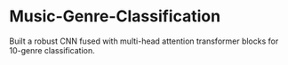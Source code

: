 # Music-Genre-Classification
Built a robust CNN fused with multi-head attention transformer blocks for 10-genre classification.
